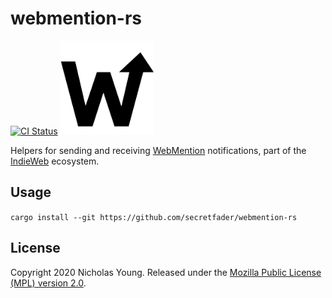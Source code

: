 # webmention-rs

[![CI Status](https://github.com/secretfader/webmention-rs/workflows/CI/badge.svg)][repo]
<img src="./assets/logo.svg" width="150px" alt="WebMention Logo"/>

Helpers for sending and receiving [WebMention][webmention] notifications,
part of the [IndieWeb][indieweb] ecosystem.

## Usage

`cargo install --git https://github.com/secretfader/webmention-rs`

## License

Copyright 2020 Nicholas Young. Released under the [Mozilla Public License
(MPL) version 2.0][license].

[webmention]: https://indieweb.org/Webmention
[indieweb]: https://indieweb.org
[license]: LICENSE
[repo]: https://github.com/secretfader/webmention-rs
